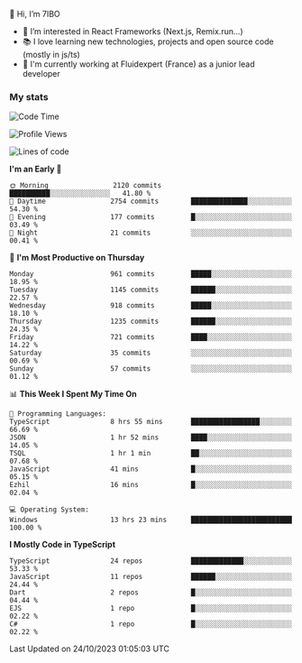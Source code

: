 👋 Hi, I’m 7IBO

- 👀 I’m interested in React Frameworks (Next.js, Remix.run...)
- 📚 I love learning new technologies, projects and open source code (mostly in js/ts)
- 💼 I'm currently working at Fluidexpert (France) as a junior lead developer

### My stats
<!--START_SECTION:waka-->
![Code Time](http://img.shields.io/badge/Code%20Time-259%20hrs%2030%20mins-blue)

![Profile Views](http://img.shields.io/badge/Profile%20Views-0-blue)

![Lines of code](https://img.shields.io/badge/From%20Hello%20World%20I%27ve%20Written-6.6%20million%20lines%20of%20code-blue)

**I'm an Early 🐤** 

```text
🌞 Morning                2120 commits        ██████████░░░░░░░░░░░░░░░   41.80 % 
🌆 Daytime                2754 commits        ██████████████░░░░░░░░░░░   54.30 % 
🌃 Evening                177 commits         █░░░░░░░░░░░░░░░░░░░░░░░░   03.49 % 
🌙 Night                  21 commits          ░░░░░░░░░░░░░░░░░░░░░░░░░   00.41 % 
```
📅 **I'm Most Productive on Thursday** 

```text
Monday                   961 commits         █████░░░░░░░░░░░░░░░░░░░░   18.95 % 
Tuesday                  1145 commits        ██████░░░░░░░░░░░░░░░░░░░   22.57 % 
Wednesday                918 commits         █████░░░░░░░░░░░░░░░░░░░░   18.10 % 
Thursday                 1235 commits        ██████░░░░░░░░░░░░░░░░░░░   24.35 % 
Friday                   721 commits         ████░░░░░░░░░░░░░░░░░░░░░   14.22 % 
Saturday                 35 commits          ░░░░░░░░░░░░░░░░░░░░░░░░░   00.69 % 
Sunday                   57 commits          ░░░░░░░░░░░░░░░░░░░░░░░░░   01.12 % 
```


📊 **This Week I Spent My Time On** 

```text
💬 Programming Languages: 
TypeScript               8 hrs 55 mins       █████████████████░░░░░░░░   66.69 % 
JSON                     1 hr 52 mins        ████░░░░░░░░░░░░░░░░░░░░░   14.05 % 
TSQL                     1 hr 1 min          ██░░░░░░░░░░░░░░░░░░░░░░░   07.68 % 
JavaScript               41 mins             █░░░░░░░░░░░░░░░░░░░░░░░░   05.15 % 
Ezhil                    16 mins             █░░░░░░░░░░░░░░░░░░░░░░░░   02.04 % 

💻 Operating System: 
Windows                  13 hrs 23 mins      █████████████████████████   100.00 % 
```

**I Mostly Code in TypeScript** 

```text
TypeScript               24 repos            █████████████░░░░░░░░░░░░   53.33 % 
JavaScript               11 repos            ██████░░░░░░░░░░░░░░░░░░░   24.44 % 
Dart                     2 repos             █░░░░░░░░░░░░░░░░░░░░░░░░   04.44 % 
EJS                      1 repo              █░░░░░░░░░░░░░░░░░░░░░░░░   02.22 % 
C#                       1 repo              █░░░░░░░░░░░░░░░░░░░░░░░░   02.22 % 
```




 Last Updated on 24/10/2023 01:05:03 UTC
<!--END_SECTION:waka-->
